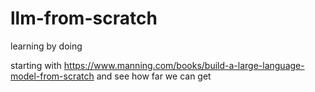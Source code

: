 # llm-from-scratch
learning by doing

starting with https://www.manning.com/books/build-a-large-language-model-from-scratch and see how far we can get 
